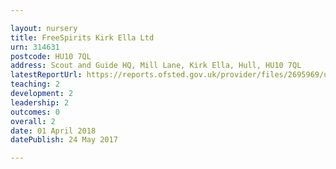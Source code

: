 ```yaml
---

layout: nursery
title: FreeSpirits Kirk Ella Ltd
urn: 314631
postcode: HU10 7QL
address: Scout and Guide HQ, Mill Lane, Kirk Ella, Hull, HU10 7QL
latestReportUrl: https://reports.ofsted.gov.uk/provider/files/2695969/urn/314631.pdf
teaching: 2
development: 2
leadership: 2
outcomes: 0
overall: 2
date: 01 April 2018 
datePublish: 24 May 2017

---
```

